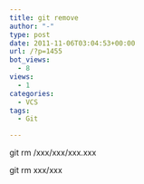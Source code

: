 ```yaml
---
title: git remove
author: "-"
type: post
date: 2011-11-06T03:04:53+00:00
url: /?p=1455
bot_views:
  - 8
views:
  - 1
categories:
  - VCS
tags:
  - Git

---
```

git rm /xxx/xxx/xxx.xxx

git rm xxx/xxx